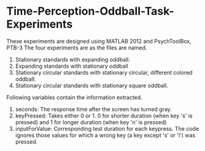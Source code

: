 # Time-Perception-Oddball-Task-Experiments

These experiments are designed using MATLAB 2012 and PsychToolBox, PTB-3
The four experiments are as the files are named.
1. Stationary standards with expanding oddball.
2. Expanding standards with stationary oddball
3. Stationary circular standards with stationary circular, different colored oddball.
4. Stationary circular standards with stationary square oddball.

Following variables contain the information extracted.
1. seconds: The response time after the screen has turned gray.
2. keyPressed: Takes either 0 or 1. 0 for shorter duration (when key 's' is pressed) and 1 for longer duration (when key 'n' is pressed)
3. inputForValue: Corresponding test duration for each keypress. 
The code ignores those values for which a wrong key (a key except 's' or 'l') was pressed.
